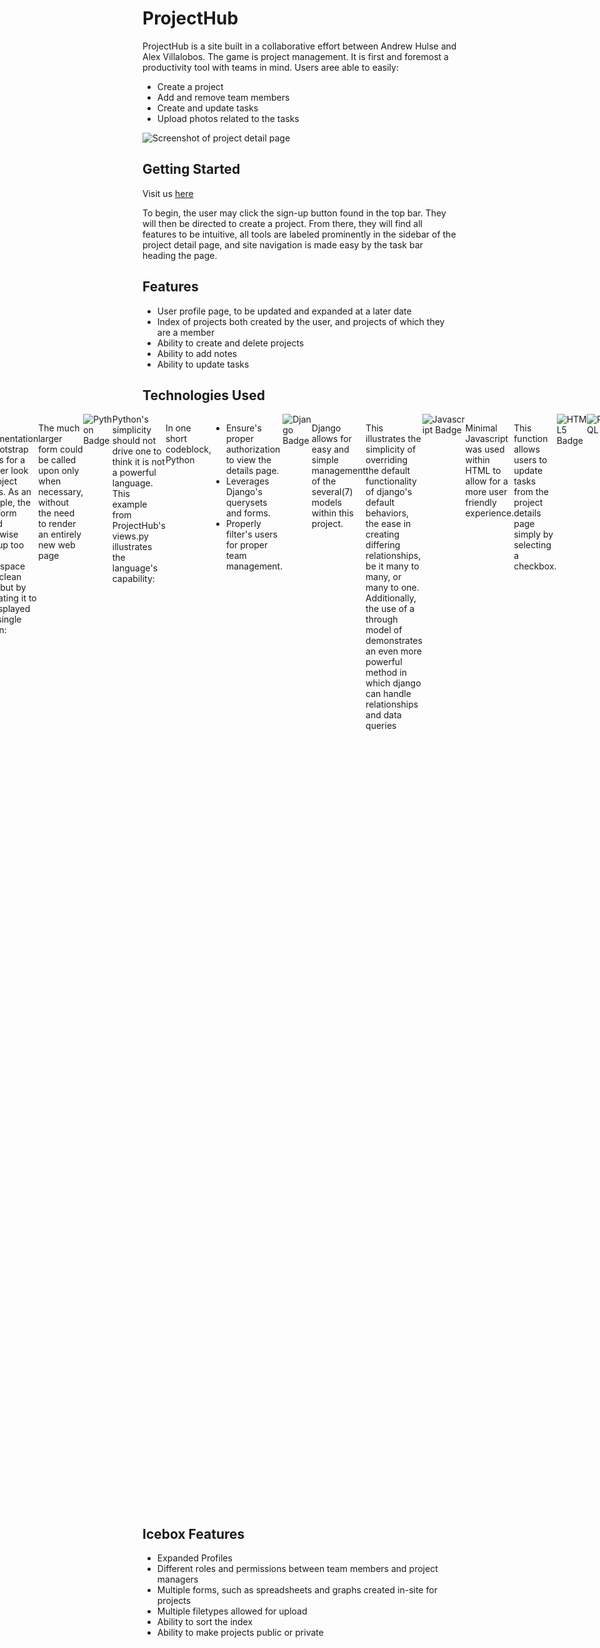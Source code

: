 # ProjectHub

ProjectHub is a site built in a collaborative effort between Andrew Hulse and Alex Villalobos. The game is project management. It is first and foremost a productivity tool with teams in mind. Users aree able to easily:
- Create a project 
- Add and remove team members
- Create and update tasks
- Upload photos related to the tasks

<img alt="Screenshot of project detail page" src=/home/andrew/code/projecthub/main_app/static/images/detail-screenshot.png>

## Getting Started

Visit us <a href=https://projecthub-avah-f1fe7fefab0a.herokuapp.com>here</a>   

To begin, the user may click the sign-up button found in the top bar. They will then be directed to create a project. From there, they will find all features to be intuitive, all tools are labeled prominently in the sidebar of the project detail page, and site navigation is made easy by the task bar heading the page.
 
## Features 

- User profile page, to be updated and expanded at a later date
- Index of projects both created by the user, and projects of which they are a member
- Ability to create and delete projects
- Ability to add notes
- Ability to update tasks

## Technologies Used

<div style="display: flex; justify-content: center;">
<!--bootstrap-->
<img alt="Bootstrap Badge" src="https://img.shields.io/badge/bootstrap-%238511FA.svg?style=for-the-badge&logo=bootstrap&logoColor=white">

The implimentation of Bootstrap allows for a cleaner look to project pages. As an example, the task form would otherwise take up too much whitespace for a clean look, but by relagating it to be displayed as a single button:
```
          <button type="button" class="btn btn-primary mb-2" data-bs-toggle="modal"
          data-bs-target="#addTaskModal">
            Add Task
          </button>
```
The much larger form could be called upon only when necessary, without the need to render an entirely new web page
```
<div class="modal fade" id="addTaskModal" tabindex="-1" aria-labelledby="addTaskModalLabel" aria-hidden="true">
      <div class="modal-dialog">
        <div class="modal-content">
          <div class="modal-header">
            <h1 class="modal-title fs-5" id="AddTaskModalLabel">Add Task</h1>
            <button type="button" class="btn-close" data-bs-dismiss="modal" aria-label="Close"></button>
          </div>
          <div class="modal-body">
            <div id="taskForm">
              <form action="{% url 'add_task' project.id %}" method="POST">
                {% csrf_token %}
                <p>Name: </p> {{task_form.name}}
                <br>
                <p> Description: </p> {{task_form.description}}
                <br>
                <p> Due Date: </p> {{task_form.due_date}}
                <br>
                <p> Assigned To: </p> {{task_form.assigned_to}}
              </div>
            </div>
            <div class="modal-footer">
              <input type="submit" class="btn btn-primary" value="submit">
            </form>
            <button type="button" class="btn btn-primary" data-bs-dismiss="modal">Close</button>
          </div>
        </div>
      </div>
    </div>
```

<!--Python-->
<img alt="Python Badge" src= "https://img.shields.io/badge/Python-FFD43B?style=for-the-badge&logo=python&logoColor=blue">
Python's simplicity should not drive one to think it is not a powerful language. This example from ProjectHub's views.py illustrates the language's capability:

```
@login_required
def projects_detail(request, project_id):
    project = Project.objects.get(id=project_id)
    #grabbed users here
    all_users = User.objects.all()
    # check team members here
    team_members_id = project.team_members.all()
    # filter team members from all users
    members_not_in_team = all_users.exclude(id__in=team_members_id)
    task_form = TaskForm()
    project_note_form = ProjectNoteForm()
    tasks= Task.objects.filter(project_id=project_id)
    project_notes = ProjectNote.objects.filter(project_id=project_id)
    return render(request, 'projects/detail.html', {
        'project': project,
        'task_form': task_form,
        'project_note_form' : project_note_form,
        'members_not_in_team': members_not_in_team,
        'tasks' : tasks,
        'project_notes' : project_notes
    })
```
In one short codeblock, Python 
- Ensure's proper authorization to view the details page.
- Leverages Django's querysets and forms.
- Properly filter's users for proper team management.



<!--Django-->
<img alt="Django Badge" src="https://img.shields.io/badge/Django-092E20?style=for-the-badge&logo=django&logoColor=green">

Django allows for easy and simple management of the several(7) models within this project.

```
class Project(models.Model):
    name = models.CharField(max_length=50)
    description = models.TextField(max_length=250)
    start_date = models.DateField()
    end_date = models.DateField() 
    created_by = models.ForeignKey(User, on_delete=models.CASCADE)
    team_members = models.ManyToManyField(User, through='TeamMember', related_name='projects')

    def __str__(self):
        return self.name
    
    def get_absolute_url(self):
        return reverse('detail', kwargs={'project_id': self.id})
    
    def save(self, *args, **kwargs):
        if not self.pk:
            super(Project, self).save(*args, **kwargs)
            TeamMember.objects.create(project=self, user=self.created_by)
        else:
            super(Project, self).save(*args, **kwargs)
```
This illustrates the simplicity of overriding the default functionality of django's default behaviors, the ease in creating differing relationships, be it many to many, or many to one. Additionally, the use of a through model of demonstrates an even more powerful method in which django can handle relationships and data queries 

```
class TeamMember(models.Model):
    user = models.ForeignKey(User, on_delete=models.CASCADE, related_name='team_member')
    project= models.ForeignKey(Project, on_delete=models.CASCADE, default=None)

    def __str__(self):
        return self.user.username
```

<!--JavaScript-->
<img alt="Javascript Badge" src="https://img.shields.io/badge/JavaScript-323330?style=for-the-badge&logo=javascript&logoColor=F7DF1E">

Minimal Javascript was used within HTML to allow for a more user friendly experience. 

```
<script>
  function updateTask(taskId) {
    const formElement = document.getElementById(`form-${taskId}`);
    formElement.submit();
  }
  </script>
```
This function allows users to update tasks from the project details page simply by selecting a checkbox.

<!--HTML5-->
<img alt="HTML5 Badge" src="https://img.shields.io/badge/HTML5-E34F26?style=for-the-badge&logo=html5&logoColor=white">

<!-- PostgreSQL -->
<img alt="PostgreSQL badge" src="https://img.shields.io/badge/PostgreSQL-316192?style=for-the-badge&logo=postgresql&logoColor=white"> 




<!--CSS-->
<img alt="CSS Badge" src= "https://img.shields.io/badge/css3-%231572B6.svg?style=for-the-badge&logo=css3&logoColor=white">





</div>

## Icebox Features

- Expanded Profiles
- Different roles and permissions between team members and project managers
- Multiple forms, such as spreadsheets and graphs created in-site for projects
- Multiple filetypes allowed for upload
- Ability to sort the index
- Ability to make projects public or private